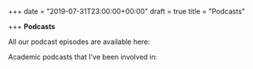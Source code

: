 +++
date = "2019-07-31T23:00:00+00:00"
draft = true
title = "Podcasts"

+++
**Podcasts**

All our podcast episodes are available here:

Academic podcasts that I've been involved in: